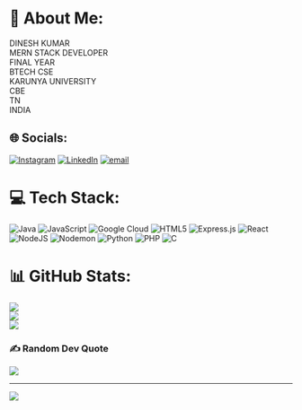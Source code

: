 # 💫 About Me:
DINESH KUMAR<br>MERN STACK DEVELOPER<br>FINAL YEAR<br>BTECH CSE <br>KARUNYA UNIVERSITY<br>CBE <br>TN<br>INDIA<br>


## 🌐 Socials:
[![Instagram](https://img.shields.io/badge/Instagram-%23E4405F.svg?logo=Instagram&logoColor=white)](https://instagram.com/@DINESH_10007) [![LinkedIn](https://img.shields.io/badge/LinkedIn-%230077B5.svg?logo=linkedin&logoColor=white)](https://www.linkedin.com/in/dinesh-kumar-may16052005/) [![email](https://img.shields.io/badge/Email-D14836?logo=gmail&logoColor=white)](mailto:dinesh007aced@gmail.com) 

# 💻 Tech Stack:
![Java](https://img.shields.io/badge/java-%23ED8B00.svg?style=plastic&logo=openjdk&logoColor=white) ![JavaScript](https://img.shields.io/badge/javascript-%23323330.svg?style=plastic&logo=javascript&logoColor=%23F7DF1E) ![Google Cloud](https://img.shields.io/badge/GoogleCloud-%234285F4.svg?style=plastic&logo=google-cloud&logoColor=white) ![HTML5](https://img.shields.io/badge/html5-%23E34F26.svg?style=plastic&logo=html5&logoColor=white) ![Express.js](https://img.shields.io/badge/express.js-%23404d59.svg?style=plastic&logo=express&logoColor=%2361DAFB) ![React](https://img.shields.io/badge/react-%2320232a.svg?style=plastic&logo=react&logoColor=%2361DAFB) ![NodeJS](https://img.shields.io/badge/node.js-6DA55F?style=plastic&logo=node.js&logoColor=white) ![Nodemon](https://img.shields.io/badge/NODEMON-%23323330.svg?style=plastic&logo=nodemon&logoColor=%BBDEAD) ![Python](https://img.shields.io/badge/python-3670A0?style=plastic&logo=python&logoColor=ffdd54) ![PHP](https://img.shields.io/badge/php-%23777BB4.svg?style=plastic&logo=php&logoColor=white) ![C](https://img.shields.io/badge/c-%2300599C.svg?style=plastic&logo=c&logoColor=white)
# 📊 GitHub Stats:
![](https://github-readme-stats.vercel.app/api?username=dineshkumar202&theme=onedark&hide_border=false&include_all_commits=false&count_private=false)<br/>
![](https://nirzak-streak-stats.vercel.app/?user=dineshkumar202&theme=onedark&hide_border=false)<br/>
![](https://github-readme-stats.vercel.app/api/top-langs/?username=dineshkumar202&theme=onedark&hide_border=false&include_all_commits=false&count_private=false&layout=compact)

### ✍️ Random Dev Quote
![](https://quotes-github-readme.vercel.app/api?type=horizontal&theme=radical)

---
[![](https://visitcount.itsvg.in/api?id=dineshkumar202&icon=0&color=0)](https://visitcount.itsvg.in)

<!-- Proudly created with GPRM ( https://gprm.itsvg.in ) -->
